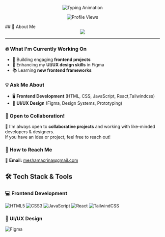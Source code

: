 <p align="center">
  <img src="https://readme-typing-svg.herokuapp.com?font=Fira+Code&weight=500&size=22&pause=1000&color=F7A900&width=900&lines=Hey!+I'm+Mesha+Lolpusike,+a+Frontend+Developer+and+a+UI/UX+Designer." alt="Typing Animation" />
</p>
<p align="center">
  <img src="https://komarev.com/ghpvc/?username=MeshaLolpusike&label=Profile+Views&color=F7A900&style=flat-square" alt="Profile Views" />
</p>
## 🚀 About Me  

<div align="center">
   <img src="https://readme-typing-svg.herokuapp.com?font=Fira+Code&weight=500&size=22&pause=1000&color=F7A900&center=true&width=1000&lines=👋+Hey!+I'm+Mesha+Lolpusike;A+passionate+Frontend+Developer+and+UI/UX+Designer;I+love+building+beautiful,+user-friendly,+and+interactive+web+applications!">
</div>

---

### 🔥 **What I'm Currently Working On**  
- 🚀 Building engaging **frontend projects**  
- 🎨 Enhancing my **UI/UX design skills** in Figma  
- 📚 Learning **new frontend frameworks**  

### 💡 **Ask Me About**  
- 🖥️ **Frontend Development** (HTML, CSS, JavaScript, React,Tailwindcss)  
- 🎨 **UI/UX Design** (Figma, Design Systems, Prototyping)

### 🤝 **Open to Collaboration!**  
🚀 I'm always open to **collaborative projects** and working with like-minded developers & designers.  
If you have an idea or project, feel free to reach out!  

### 📩 **How to Reach Me**  
📧 **Email:** [meshamacrina@gmail.com](mailto:meshamacrina@gmail.com)  

## 🛠 Tech Stack & Tools  

### 💻 **Frontend Development**  
![HTML5](https://img.shields.io/badge/HTML5-%23E34F26.svg?style=for-the-badge&logo=html5&logoColor=white) 
![CSS3](https://img.shields.io/badge/CSS3-%231572B6.svg?style=for-the-badge&logo=css3&logoColor=white) 
![JavaScript](https://img.shields.io/badge/JavaScript-%23F7DF1E.svg?style=for-the-badge&logo=javascript&logoColor=black) 
![React](https://img.shields.io/badge/React-%2361DAFB.svg?style=for-the-badge&logo=react&logoColor=black) 
![TailwindCSS](https://img.shields.io/badge/TailwindCSS-%2306B6D4.svg?style=for-the-badge&logo=tailwindcss&logoColor=white)  

### 🎨 **UI/UX Design**  
![Figma](https://img.shields.io/badge/Figma-%23F24E1E.svg?style=for-the-badge&logo=figma&logoColor=white)  






